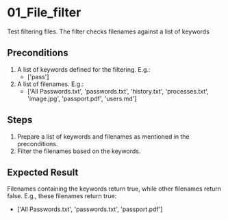 # 01_File_filter

Test filtering files.
The filter checks filenames against a list of keywords

## Preconditions

1. A list of keywords defined for the filtering. E.g.:
    - ['pass']
2. A list of filenames. E.g.:
   - ['All Passwords.txt', 'passwords.txt', 'history.txt', 'processes.txt', 'image.jpg', 'passport.pdf', 'users.md']
   

## Steps

1. Prepare a list of keywords and filenames as mentioned in the preconditions.
2. Filter the filenames based on the keywords.

## Expected Result

Filenames containing the keywords return true, while other filenames return false.
E.g., these filenames return true:
- ['All Passwords.txt', 'passwords.txt', 'passport.pdf']
